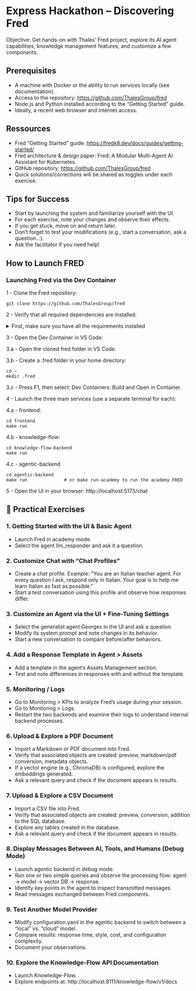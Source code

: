 # Express Hackathon – Discovering Fred

Objective: Get hands-on with Thales’ Fred project, explore its AI agent capabilities, knowledge management features, and customize a few components.

## Prerequisites

- A machine with Docker or the ability to run services locally (see documentation).
- Access to the repository: https://github.com/ThalesGroup/fred
- Node.js and Python installed according to the “Getting Started” guide.
- Ideally, a recent web browser and internet access.

## Ressources

- Fred “Getting Started” guide: https://fredk8.dev/docs/guides/getting-started/
- Fred architecture & design paper: Fred: A Modular Multi-Agent AI Assistant for Kubernetes
- GitHub repository: https://github.com/ThalesGroup/fred
- Quick solutions/corrections will be shared as toggles under each exercise.

## Tips for Success

- Start by launching the system and familiarize yourself with the UI.
- For each exercise, note your changes and observe their effects.
- If you get stuck, move on and return later.
- Don’t forget to test your modifications (e.g., start a conversation, ask a question…).
- Ask the facilitator if you need help!

## How to Launch FRED

### Launching Fred via the Dev Container

1 - Clone the Fred repository:

```
git clone https://github.com/ThalesGroup/fred
```

2 - Verify that all required dependencies are installed:

<details>
  <summary>First, make sure you have all the requirements installed</summary>

| Tool         | Type                       | Version                                                                                             | Install hint                                                                                |
| ------------ | -------------------------- | --------------------------------------------------------------------------------------------------- | ------------------------------------------------------------------------------------------- |
| Pyenv        | Python installer           | latest                                                                                              | [Pyenv installation instructions](https://github.com/pyenv/pyenv#installation)              |
| Python       | Programming language       | 3.12.8                                                                                              | Use `pyenv install 3.12.8`                                                                  |
| python3-venv | Python venv module/package | matching                                                                                            | Bundled with Python 3 on most systems; otherwise `apt install python3-venv` (Debian/Ubuntu) |
| nvm          | Node installer             | latest                                                                                              | [nvm installation instructions](https://github.com/nvm-sh/nvm#installing-and-updating)      |
| Node.js      | Programming language       | 22.13.0                                                                                             | Use `nvm install 22.13.0`                                                                   |
| Make         | Utility                    | system                                                                                              | Install via system package manager (e.g., `apt install make`, `brew install make`)          |
| yq           | Utility                    | system                                                                                              | Install via system package manager                                                          |
| SQLite       | Local RDBMS engine         | ≥ 3.35.0                                                                                            | Install via system package manager                                                          |
| Pandoc       | 2.9.2.1                    | [Pandoc installation instructions](https://pandoc.org/installing.html)                              | For DOCX document ingestion                                                                 |
| LibreOffice  | Headless doc converter     | [LibreOffice installation instructions](https://www.libreoffice.org/download/download-libreoffice/) | For PPTX conversion into PDF                                                                |

</details>

3 - Open the Dev Container in VS Code:

3.a - Open the cloned fred folder in VS Code.

3.b - Create a .fred folder in your home directory:

```
cd ~
mkdir .fred
```

3.c - Press F1, then select: Dev Containers: Build and Open in Container.

4 - Launch the three main services (use a separate terminal for each):

4.a - frontend:

```
cd frontend
make run
```

4.b - knowledge-flow:

```
cd knowledge-flow-backend
make run
```

4.c - agentic-backend

```
cd agentic-backend
make run              # or make run-academy to run the academy FRED
```

5 - Open the UI in your browser: http://localhost:5173/chat

## 🧩 Practical Exercises

### 1. Getting Started with the UI & Basic Agent

- Launch Fred in academy mode.
- Select the agent llm_responder and ask it a question.

### 2. Customize Chat with “Chat Profiles”

- Create a chat profile. Example:
"You are an Italian teacher agent. For every question I ask, respond only in Italian. Your goal is to help me learn Italian as fast as possible."
- Start a test conversation using this profile and observe how responses differ.

### 3. Customize an Agent via the UI + Fine-Tuning Settings

- Select the generalist agent Georges in the UI and ask a question.
- Modify its system prompt and note changes in its behavior.
- Start a new conversation to compare before/after behaviors.

### 4. Add a Response Template in Agent > Assets

- Add a template in the agent’s Assets Management section.
- Test and note differences in responses with and without the template.

### 5. Monitoring / Logs

- Go to Monitoring > KPIs to analyze Fred’s usage during your session.
- Go to Monitoring > Logs.
- Restart the two backends and examine their logs to understand internal backend processes.

### 6. Upload & Explore a PDF Document

- Import a Markdown or PDF document into Fred.
- Verify that associated objects are created: preview, markdown/pdf conversion, metadata objects.
- If a vector engine (e.g., ChromaDB) is configured, explore the embeddings generated.
- Ask a relevant query and check if the document appears in results.

### 7. Upload & Explore a CSV Document

- Import a CSV file into Fred.
- Verify that associated objects are created: preview, conversion, addition to the SQL database.
- Explore any tables created in the database.
- Ask a relevant query and check if the document appears in results.

### 8. Display Messages Between AI, Tools, and Humans (Debug Mode)

- Launch agentic backend in debug mode.
- Run one or two simple queries and observe the processing flow: agent → model → vector DB → response.
- Identify key points in the agent to inspect transmitted messages.
- Read messages exchanged between Fred components.

### 9. Test Another Model Provider

- Modify configuration.yaml in the agentic backend to switch between a “local” vs. “cloud” model.
- Compare results: response time, style, cost, and configuration complexity.
- Document your observations.

### 10. Explore the Knowledge-Flow API Documentation

- Launch Knowledge-Flow.
- Explore endpoints at: http://localhost:8111/knowledge-flow/v1/docs
